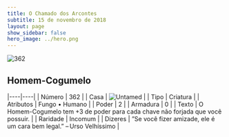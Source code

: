 ```yaml
---
title: O Chamado dos Arcontes
subtitle: 15 de novembro de 2018
layout: page
show_sidebar: false
hero_image: ../hero.png
---
```


![362](https://cdn.keyforgegame.com/media/card_front/pt/341_362_HW3R4QRJGGMM_pt.png)

## Homem-Cogumelo

|----|----|
| Número | 362 |
| Casa | ![Untamed](https://archonarcana.com/images/thumb/b/bd/Untamed.png/22px-Untamed.png "Indomados") |
| Tipo | Criatura |
| Atributos | Fungo • Humano |
| Poder | 2 |
| Armadura | 0 |
| Texto | O Homem-Cogumelo tem +3 de  poder para cada chave não forjada  que você possuir. |
| Raridade | Incomum |
| Dizeres | ”Se você fizer amizade, ele é um cara bem legal.” – Urso Velhíssimo |

